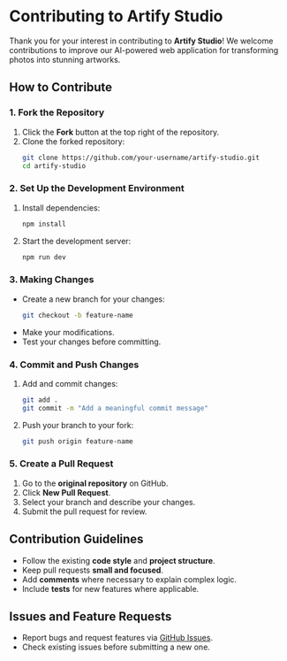 # Contributing to Artify Studio

Thank you for your interest in contributing to **Artify Studio**! We welcome contributions to improve our AI-powered web application for transforming photos into stunning artworks.

## How to Contribute

### 1. Fork the Repository
1. Click the **Fork** button at the top right of the repository.
2. Clone the forked repository:
   ```sh
   git clone https://github.com/your-username/artify-studio.git
   cd artify-studio
   ```

### 2. Set Up the Development Environment
1. Install dependencies:
   ```sh
   npm install
   ```
2. Start the development server:
   ```sh
   npm run dev
   ```

### 3. Making Changes
- Create a new branch for your changes:
  ```sh
  git checkout -b feature-name
  ```
- Make your modifications.
- Test your changes before committing.

### 4. Commit and Push Changes
1. Add and commit changes:
   ```sh
   git add .
   git commit -m "Add a meaningful commit message"
   ```
2. Push your branch to your fork:
   ```sh
   git push origin feature-name
   ```

### 5. Create a Pull Request
1. Go to the **original repository** on GitHub.
2. Click **New Pull Request**.
3. Select your branch and describe your changes.
4. Submit the pull request for review.

## Contribution Guidelines
- Follow the existing **code style** and **project structure**.
- Keep pull requests **small and focused**.
- Add **comments** where necessary to explain complex logic.
- Include **tests** for new features where applicable.

## Issues and Feature Requests
- Report bugs and request features via [GitHub Issues](https://github.com/your-repo/artify-studio/issues).
- Check existing issues before submitting a new one.


